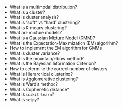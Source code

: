 <ul>
<li>What is a multimodal distribution?</li>
<li>What is a cluster?</li>
<li>What is cluster analysis?</li>
<li>What is “soft” vs “hard” clustering?</li>
<li>What is K-means clustering?</li>
<li>What are mixture models?</li>
<li>What is a Gaussian Mixture Model (GMM)?</li>
<li>What is the Expectation-Maximization (EM) algorithm?</li>
<li>How to implement the EM algorithm for GMMs</li>
<li>What is cluster variance?</li>
<li>What is the mountain/elbow method?</li>
<li>What is the Bayesian Information Criterion?</li>
<li>How to determine the correct number of clusters</li>
<li>What is Hierarchical clustering?</li>
<li>What is Agglomerative clustering?</li>
<li>What is Ward’s method?</li>
<li>What is Cophenetic distance?</li>
<li>What is <code>scikit-learn</code>?</li>
<li>What is <code>scipy</code>?</li>
</ul>
